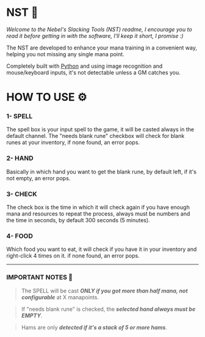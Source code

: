 # NST 📌
*Welcome to the Nebel's Slacking Tools (NST) readme, I encourage you to read it before getting in with the software, I'll keep it short, I promise :)*

The NST are developed to enhance your mana training in a convenient way, helping you not missing any single mana point.

Completely built with [Python](https://www.python.org/) and using image recognition and mouse/keyboard inputs, it's not detectable unless a GM catches you.


# HOW TO USE ⚙️
### 1- SPELL
The spell box is your input spell to the game, it will be casted always in the default channel.
The "needs blank rune" checkbox will check for blank runes at your inventory, if none found, an error pops.

### 2- HAND
Basically in which hand you want to get the blank rune, by default left, if it's not empty, an error pops.

### 3- CHECK
The check box is the time in which it will check again if you have enough mana and resources to repeat the process, always must be numbers and the time in seconds,
by default 300 seconds (5 minutes).

### 4- FOOD
Which food you want to eat, it will check if you have it in your inventory and right-click 4 times on it. if none found, an error pops.

---
### IMPORTANT NOTES 🔴
> The SPELL will be cast _**ONLY if you got more than half mana, not configurable**_ at X manapoints.
 
> If "needs blank rune" is checked, the _**selected hand always must be EMPTY**_.

> Hams are only ***detected if it's a stack of 5 or more hams***.
